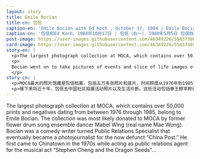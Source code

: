 ```yaml
---
layout: story
title: Emile Bocian
title-cn: 包信
caption-en: 'Emile Bocian with Ed Koch , October 17, 1984 | Emile Bocian (first from the right), May 5, 1980 <br>Museum of Chinse in America (MOCA) Emile Bocian Collection'
caption-cn: '包信和Ed Koch，1984年10月17日 | 包信（右一），1980年5月5日 包信档案，美国华人博物馆（MOCA）馆藏'
post-image: https://user-images.githubusercontent.com/46349226/55437386-c2878100-556c-11e9-9ad1-fecdf2454c31.jpg
card-image: https://user-images.githubusercontent.com/46349226/55437385-c1eeea80-556c-11e9-877c-fd1803d78db8.jpg
story-en: |
  <p>The largest photograph collection at MOCA, which contains over 50,000 prints and negatives dating from between 1976 through 1985, belong to Emile Bocian.  The collection was most likely donated to MOCA by former flower drum song ensemble dancer Mabel Wing (real name Mae Wong).   Bocian was a comedy writer turned Public Relations Specialist that eventually became a photojournalist for the now defunct “China Post.”  He first came to Chinatown in the 1970s while acting as public relations agent for the musical act “Stephen Cheng and the Dragon Seeds” (who will be featured in MOCA’s upcoming exhibition “The Moon Represents My Heart: Music, Memory, and Belonging,” which opens on May 2nd, 2019).  It was during this time that he met the owner of the Pagoda Theater and “China Post,” Lucas Liang.  Liang asked him to run a publicity campaign for the premier of Bruce Lee’s film “Fist of Fury.”  After what Bocian claims was a successful campaign Liang hired him to be a photojournalism for his newspaper even though he didn’t speak a word of Chinese.  </p>
  <p>
  Bocian went on to take pictures of events and slice of life images of the Chinese community for almost a decade.  Some of these events included Muhhamed Ali’s visit to Chinatown, the Peter Yew Police Brutality protests, etc.  Throughout the course of our 150 stories we will be posting more of Bocian’s images so please stay tuned. 
  </p>
story-cn: |
  <p>MOCA最大的照片馆藏是包信档案，包括五万多张照片和底片，时间跨度从1976年到1985年。 该馆藏最有可能是由前《花鼓戏》舞蹈演员Mable Wing(真名Mae Wong)捐赠给MOCA的。包信本是一位喜剧作家，后来转型为一名公共关系专家，最终成为《中国邮报》的摄影记者，《中国邮报》目前已停刊。包信于二十世纪七十年代首次来到唐人街，当时是作为音乐演出“Stephen Cheng and the Dragon Seeds”的公关代理人（Stephen Cheng和他的音乐将在2019年5月2日开幕MOCA的新展《月亮代表我的心: 音乐·记忆 ·共同体》中展出）。正是在这段时间，他遇到了金都戏院和《中国邮报》的老板Lucas Liang（卢卡斯·梁）。梁先生要求他为李小龙的电影《精武门》的首映式进行宣传活动。在包信宣称该片的宣传成功后，梁先生聘请包信为他的报纸做摄影记者，尽管他对中文一窍不通。</p>
  <p>接下来将近十年，包信去中国社区拍摄活动照片以及生活片断。这些活动包括拳王穆罕默德·阿里访问唐人街，警察暴力Peter Yew 的抗议活动等等。在我们讲述一百五十个故事期间，我们会发布更多包信的照片，敬请期待。</p>
---
```


The largest photograph collection at MOCA, which contains over 50,000 prints and negatives dating from between 1976 through 1985, belong to Emile Bocian.  The collection was most likely donated to MOCA by former flower drum song ensemble dancer Mabel Wing (real name Mae Wong).   Bocian was a comedy writer turned Public Relations Specialist that eventually became a photojournalist for the now defunct “China Post.”  He first came to Chinatown in the 1970s while acting as public relations agent for the musical act “Stephen Cheng and the Dragon Seeds”... 
